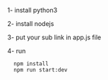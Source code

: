 1- install python3

2- install nodejs

3- put your sub link in app.js file

4- run
```
  npm install
  npm run start:dev
```
